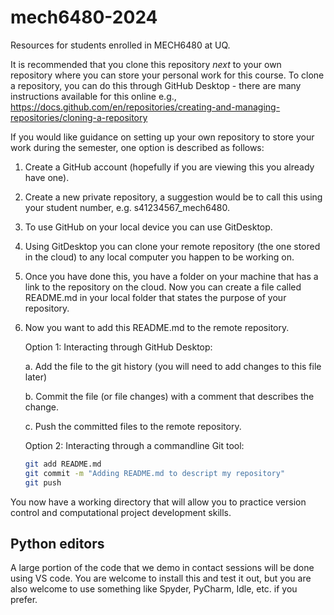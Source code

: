 # mech6480-2024
Resources for students enrolled in MECH6480 at UQ.

It is recommended that you clone this repository *next* to your own repository where you can store your personal work for this course. To clone a repository, you can do this through GitHub Desktop - there are many instructions available for this online e.g., https://docs.github.com/en/repositories/creating-and-managing-repositories/cloning-a-repository

If you would like guidance on setting up your own repository to store your work during the semester, one option is described as follows:

1. Create a GitHub account (hopefully if you are viewing this you already have one).
2. Create a new private repository, a suggestion would be to call this using your student number, e.g. s41234567_mech6480.
3. To use GitHub on your local device you can use GitDesktop.
4. Using GitDesktop you can clone your remote repository (the one stored in the cloud) to any local computer you happen to be working on.
5. Once you have done this, you have a folder on your machine that has a link to the repository on the cloud. Now you can create a file called README.md in your local folder that states the purpose of your repository.
6. Now you want to add this README.md to the remote repository. 

   Option 1: Interacting through GitHub Desktop:
   
   a. Add the file to the git history (you will need to add changes to this file later)
   
   b. Commit the file (or file changes) with a comment that describes the change.
   
   c. Push the committed files to the remote repository.

   Option 2: Interacting through a commandline Git tool:
   
   ```bash
   git add README.md
   git commit -m "Adding README.md to descript my repository"
   git push 
   ```
   
You now have a working directory that will allow you to practice version control and computational project development skills. 

## Python editors

A large portion of the code that we demo in contact sessions will be done using VS code.
You are welcome to install this and test it out, but you are also welcome to use something like Spyder, PyCharm, Idle, etc. if you prefer.

